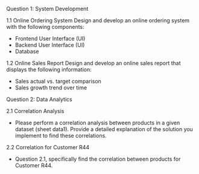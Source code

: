 Question 1: System Development

1.1 Online Ordering System
Design and develop an online ordering system with the following components:

- Frontend User Interface (UI)
- Backend User Interface (UI)
- Database

1.2 Online Sales Report
Design and develop an online sales report that displays the following information:

- Sales actual vs. target comparison
- Sales growth trend over time

Question 2: Data Analytics

2.1 Correlation Analysis
- Please perform a correlation analysis between products in a given dataset (sheet data1). Provide a detailed explanation of the solution you implement to find these correlations. 

2.2 Correlation for Customer R44
- Question 2.1, specifically find the correlation between products for Customer R44.

